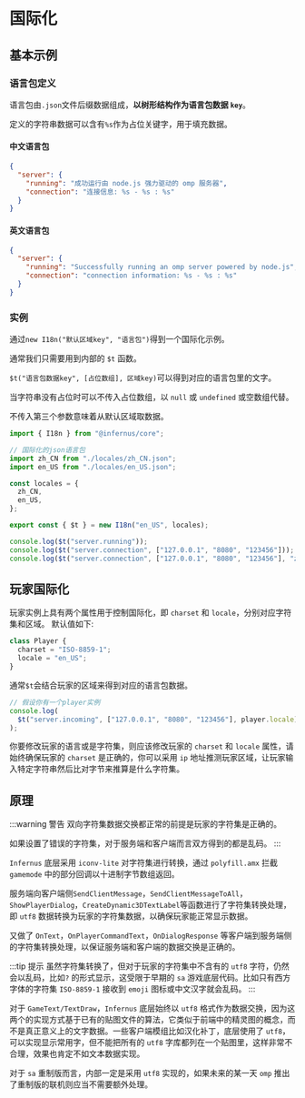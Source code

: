 # 国际化

## 基本示例

### 语言包定义

语言包由`.json`文件后缀数据组成，**以树形结构作为语言包数据 `key`**。

定义的字符串数据可以含有`%s`作为占位关键字，用于填充数据。

#### 中文语言包

```json
{
  "server": {
    "running": "成功运行由 node.js 强力驱动的 omp 服务器",
    "connection": "连接信息: %s - %s : %s"
  }
}
```

#### 英文语言包

```json
{
  "server": {
    "running": "Successfully running an omp server powered by node.js",
    "connection": "connection information: %s - %s : %s"
  }
}
```

### 实例

通过`new I18n("默认区域key", "语言包")`得到一个国际化示例。

通常我们只需要用到内部的 `$t` 函数。

`$t("语言包数据key", [占位数组], 区域key)`可以得到对应的语言包里的文字。

当字符串没有占位时可以不传入占位数组，以 `null` 或 `undefined` 或空数组代替。

不传入第三个参数意味着从默认区域取数据。

```ts
import { I18n } from "@infernus/core";

// 国际化的json语言包
import zh_CN from "./locales/zh_CN.json";
import en_US from "./locales/en_US.json";

const locales = {
  zh_CN,
  en_US,
};

export const { $t } = new I18n("en_US", locales);

console.log($t("server.running"));
console.log($t("server.connection", ["127.0.0.1", "8080", "123456"]));
console.log($t("server.connection", ["127.0.0.1", "8080", "123456"], "zh_CN"));
```

## 玩家国际化

玩家实例上具有两个属性用于控制国际化，即 `charset` 和 `locale`，分别对应字符集和区域。
默认值如下:

```ts
class Player {
  charset = "ISO-8859-1";
  locale = "en_US";
}
```

通常`$t`会结合玩家的区域来得到对应的语言包数据。

```ts
// 假设你有一个player实例
console.log(
  $t("server.incoming", ["127.0.0.1", "8080", "123456"], player.locale)
);
```

你要修改玩家的语言或是字符集，则应该修改玩家的 `charset` 和 `locale` 属性，请始终确保玩家的 `charset` 是正确的，你可以采用 `ip` 地址推测玩家区域，让玩家输入特定字符串然后比对字节来推算是什么字符集。

## 原理

:::warning 警告
双向字符集数据交换都正常的前提是玩家的字符集是正确的。

如果设置了错误的字符集，对于服务端和客户端而言双方得到的都是乱码。
:::

`Infernus` 底层采用 `iconv-lite` 对字符集进行转换，通过 `polyfill.amx` 拦截 `gamemode` 中的部分回调以十进制字节数组返回。

服务端向客户端侧`SendClientMessage`，`SendClientMessageToAll`，`ShowPlayerDialog`，`CreateDynamic3DTextLabel`等函数进行了字符集转换处理，即 `utf8` 数据转换为玩家的字符集数据，以确保玩家能正常显示数据。

又做了 `OnText`，`OnPlayerCommandText`，`OnDialogResponse` 等客户端到服务端侧的字符集转换处理，以保证服务端和客户端的数据交换是正确的。

:::tip 提示
虽然字符集转换了，但对于玩家的字符集中不含有的 `utf8` 字符，仍然会以乱码，比如`?` 的形式显示，这受限于早期的 `sa` 游戏底层代码。比如只有西方字体的字符集 `ISO-8859-1` 接收到 `emoji` 图标或中文汉字就会乱码。
:::

对于 `GameText/TextDraw`，`Infernus` 底层始终以 `utf8` 格式作为数据交换，因为这两个的实现方式基于已有的贴图文件的算法，它类似于前端中的精灵图的概念，而不是真正意义上的文字数据。一些客户端模组比如汉化补丁，底层使用了 `utf8`，可以实现显示常用字，但不能把所有的 `utf8` 字库都列在一个贴图里，这样非常不合理，效果也肯定不如文本数据实现。

对于 `sa` 重制版而言，内部一定是采用 `utf8` 实现的，如果未来的某一天 `omp` 推出了重制版的联机则应当不需要额外处理。
